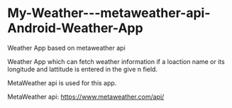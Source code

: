 # My-Weather---metaweather-api-Android-Weather-App
Weather App based on metaweather api 

Weather App which can fetch weather information if a loaction name or its longitude and lattitude is entered in the give n field.

MetaWeather api is used for this app.


MetaWeather api: https://www.metaweather.com/api/
